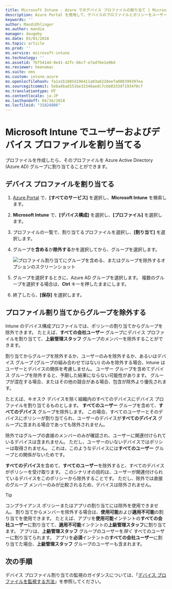 ```yaml
---
title: Microsoft Intune - Azure でのデバイス プロファイルの割り当て | Microsoft Docs
description: Azure Portal を使用して、デバイスのプロファイルとポリシーをユーザーとデバイスに割り当てます。 Microsoft InTune でプロファイル割り当てからグループを除外する方法を説明します。
keywords: ''
author: MandiOhlinger
ms.author: mandia
manager: dougeby
ms.date: 03/01/2018
ms.topic: article
ms.prod: ''
ms.service: microsoft-intune
ms.technology: ''
ms.assetid: f6f5414d-0e41-42fc-b6cf-e7ad76e1e06d
ms.reviewer: heenamac
ms.suite: ems
ms.custom: intune-azure
ms.openlocfilehash: fa1a1b1085d196411a03a6228eefa808399397ea
ms.sourcegitcommit: 5eba4bad151be32346aedc7cbb0333d71934f8cf
ms.translationtype: HT
ms.contentlocale: ja-JP
ms.lasthandoff: 04/16/2018
ms.locfileid: "31024806"
---
```

# <a name="assign-user-and-device-profiles-in-microsoft-intune"></a>Microsoft Intune でユーザーおよびデバイス プロファイルを割り当てる

プロファイルを作成したら、そのプロファイルを Azure Active Directory (Azure AD) グループに割り当てることができます。

## <a name="assign-a-device-profile"></a>デバイス プロファイルを割り当てる

1. [Azure Portal](https://portal.azure.com) で、**[すべてのサービス]** を選択し、**Microsoft Intune** を検索します。
2. **Microsoft Intune** で、**[デバイス構成]** を選択し、**[プロファイル]** を選択します。
3. プロファイルの一覧で、割り当てるプロファイルを選択し、**[割り当て]** を選択します。
4. グループを**含める**か**除外する**かを選択してから、グループを選択します。  

    ![プロファイル割り当てにグループを含める、またはグループを除外するオプションのスクリーンショット](./media/group-include-exclude.png)

5. グループを選択するときに、Azure AD グループを選択します。 複数のグループを選択する場合は、**Ctrl** キーを押したままにします。
6. 終了したら、**[保存]** を選択します。

## <a name="exclude-groups-from-a-profile-assignment"></a>プロファイル割り当てからグループを除外する

Intune のデバイス構成プロファイルでは、ポリシーの割り当てからグループを除外できます。 たとえば、**すべての会社ユーザー** グループにデバイス プロファイルを割り当てて、**上級管理スタッフ** グループのメンバーを除外することができます。

割り当てからグループを除外するか、ユーザーのみを除外するか、あるいはデバイス グループ (グループの組み合わせではない) のみを除外する場合、Intune はユーザーとデバイスの関係を考慮しません。 ユーザー グループを含めてデバイス グループを除外すると、予期した結果にならない可能性があります。 グループが混在する場合、またはその他の競合がある場合、包含が除外より優先されます。

たとえば、キオスク デバイスを除く組織内のすべてのデバイスにデバイス プロファイルを割り当てるものとします。 **すべてのユーザー** グループを含めて、**すべてのデバイス** グループを除外します。 この場合、すべてのユーザーとそのデバイスにポリシーが割り当てられ、ユーザーのデバイスが**すべてのデバイス** グループに含まれる場合であっても除外されません。

除外ではグループの直接のメンバーのみが確認され、ユーザーに関連付けられているデバイスは含まれません。 ただし、ユーザーのいないデバイスではポリシーは取得されません。 これは、このようなデバイスには**すべてのユーザー** グループとの関係がないためです。

**すべてのデバイス**を含めて、**すべてのユーザー**を除外すると、すべてのデバイスがポリシーを受け取ります。 このシナリオの目的は、ユーザーが関連付けられているデバイスをこのポリシーから除外することです。 ただし、除外では直接のグループ メンバーのみが比較されるため、デバイスは除外されません。

>[!TIP]
>コンプライアンス ポリシーまたはアプリの割り当てには除外を使用できません。 割り当てからメンバーを除外する場合は、**使用可能**および**適用不可能**の割り当てを使用できます。 たとえば、アプリを**使用可能**インテントの**すべての会社ユーザー**に割り当てて、**適用不可能**インテントの**上級管理スタッフ**に割り当てます。 アプリは、**上級管理スタッフ** グループのユーザーを*除く* すべてのユーザーに割り当てられます。 アプリを**必須**インテントの**すべての会社ユーザー**に割り当てた場合、**上級管理スタッフ** グループのユーザーも含まれます。

## <a name="next-steps"></a>次の手順
デバイス プロファイル割り当ての監視のガイダンスについては、「[デバイス プロファイルを監視する方法](device-profile-monitor.md)」を参照してください。
